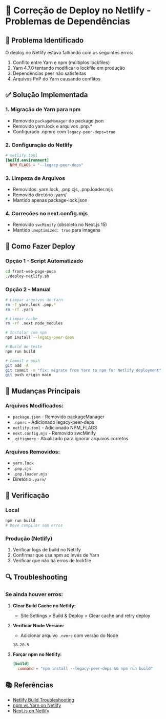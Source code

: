 # 🔧 Correção de Deploy no Netlify - Problemas de Dependências

## 🐛 Problema Identificado

O deploy no Netlify estava falhando com os seguintes erros:
1. Conflito entre Yarn e npm (múltiplos lockfiles)
2. Yarn 4.7.0 tentando modificar o lockfile em produção
3. Dependências peer não satisfeitas
4. Arquivos PnP do Yarn causando conflitos

## ✅ Solução Implementada

### 1. **Migração de Yarn para npm**
- Removido `packageManager` do package.json
- Removido yarn.lock e arquivos .pnp.*
- Configurado .npmrc com `legacy-peer-deps=true`

### 2. **Configuração do Netlify**
```toml
# netlify.toml
[build.environment]
  NPM_FLAGS = "--legacy-peer-deps"
```

### 3. **Limpeza de Arquivos**
- Removidos: yarn.lock, .pnp.cjs, .pnp.loader.mjs
- Removido diretório .yarn/
- Mantido apenas package-lock.json

### 4. **Correções no next.config.mjs**
- Removido `swcMinify` (obsoleto no Next.js 15)
- Mantido `unoptimized: true` para imagens

## 🚀 Como Fazer Deploy

### Opção 1 - Script Automatizado
```bash
cd front-web-page-puca
./deploy-netlify.sh
```

### Opção 2 - Manual
```bash
# Limpar arquivos do Yarn
rm -f yarn.lock .pnp.* 
rm -rf .yarn

# Limpar cache
rm -rf .next node_modules

# Instalar com npm
npm install --legacy-peer-deps

# Build de teste
npm run build

# Commit e push
git add -A
git commit -m "fix: migrate from Yarn to npm for Netlify deployment"
git push origin main
```

## 📝 Mudanças Principais

### Arquivos Modificados:
- `package.json` - Removido packageManager
- `.npmrc` - Adicionado legacy-peer-deps
- `netlify.toml` - Adicionado NPM_FLAGS
- `next.config.mjs` - Removido swcMinify
- `.gitignore` - Atualizado para ignorar arquivos corretos

### Arquivos Removidos:
- `yarn.lock`
- `.pnp.cjs`
- `.pnp.loader.mjs`
- Diretório `.yarn/`

## 🧪 Verificação

### Local
```bash
npm run build
# Deve compilar sem erros
```

### Produção (Netlify)
1. Verificar logs de build no Netlify
2. Confirmar que usa npm ao invés de Yarn
3. Verificar que não há erros de lockfile

## 🔍 Troubleshooting

### Se ainda houver erros:

1. **Clear Build Cache no Netlify:**
   - Site Settings > Build & Deploy > Clear cache and retry deploy

2. **Verificar Node Version:**
   - Adicionar arquivo `.nvmrc` com versão do Node
   ```
   18.20.5
   ```

3. **Forçar npm no Netlify:**
   ```toml
   [build]
     command = "npm install --legacy-peer-deps && npm run build"
   ```

## 📚 Referências

- [Netlify Build Troubleshooting](https://docs.netlify.com/configure-builds/troubleshooting-tips/)
- [npm vs Yarn on Netlify](https://answers.netlify.com/t/how-to-fix-module-not-found-error-when-deploying-nextjs-app-to-netlify/56648)
- [Next.js on Netlify](https://docs.netlify.com/frameworks/next-js/) 